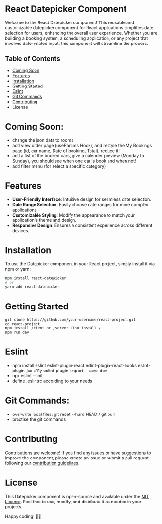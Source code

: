 # React Datepicker Component

Welcome to the React Datepicker component! This reusable and customizable datepicker component for React applications simplifies date selection for users, enhancing the overall user experience. Whether you are building a booking system, a scheduling application, or any project that involves date-related input, this component will streamline the process.

## Table of Contents
- [Coming Soon](#coming-soon)
- [Features](#features)
- [Installation](#installation)
- [Getting Started](#getting-started)
- [Eslint](#eslint)
- [Git Commands](#git-commands)
- [Contributing](#contributing)
- [License](#license)

# Coming Soon:
- change the json data to rooms
- add view order page (useParams Hook), and restyle the My Bookings page (id, car name, Date of booking, Total), reduce it!
- add a list of the booked cars, give a calender preview (Monday to Sunday), you should see when one car is book and when not!
- add filter menu (for select a specific category)


# Features

- **User-Friendly Interface**: Intuitive design for seamless date selection.
- **Date Range Selection**: Easily choose date ranges for more complex applications.
- **Customizable Styling**: Modify the appearance to match your application's theme and design.
- **Responsive Design**: Ensures a consistent experience across different devices.

# Installation

To use the Datepicker component in your React project, simply install it via npm or yarn:

```bash
npm install react-datepicker
# or
yarn add react-datepicker
```

# Getting Started

```
git clone https://github.com/your-username/react-project.git
cd react-project
npm install /cient or /server also install /
npm run dev
```

# Eslint 
- npm install eslint eslint-plugin-react eslint-plugin-react-hooks eslint-plugin-jsx-a11y eslint-plugin-import --save-dev
- npx eslint --init
- define .eslintrc according to your needs

# Git Commands:
- overwrite local files: git reset --hard HEAD / git pull
- practise the git commands 

# Contributing

Contributions are welcome! If you find any issues or have suggestions to improve the component, please create an issue or submit a pull request following our [contribution guidelines](CONTRIBUTING.md).

# License

This Datepicker component is open-source and available under the [MIT License](LICENSE). Feel free to use, modify, and distribute it as needed in your projects.

Happy coding! 📅✨
